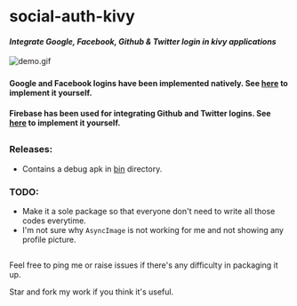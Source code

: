 # social-auth-kivy
#### *Integrate Google, Facebook, Github &amp; Twitter login in kivy applications*

![demo.gif](demo.gif)

###
#### Google and Facebook logins have been implemented natively. See [here](docs/integrate-google-facebook-login.md) to implement it yourself.
#### Firebase has been used for integrating Github and Twitter logins. See [here](docs/integrate-firebase-auth.md) to implement it yourself.

##
### Releases:
* Contains a debug apk in [bin](https://github.com/shashi278/social-auth-kivy/tree/master/bin) directory.

### TODO:
* Make it a sole package so that everyone don't need to write all those codes everytime. 
* I'm not sure why `AsyncImage` is not working for me and not showing any profile picture.

##
Feel free to ping me or raise issues if there's any difficulty in packaging it up.

Star and fork my work if you think it's useful.

